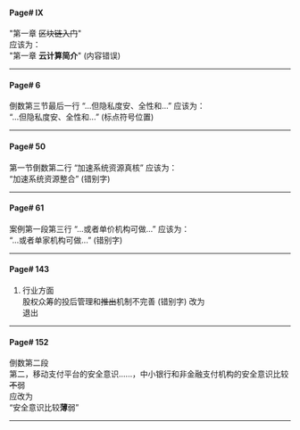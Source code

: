 #### Page# IX
 "第一章 ~~区块链入门~~"  
应该为：  
"第一章 **云计算简介**"  (内容错误)  
___  

#### Page# 6
倒数第三节最后一行
“...但隐私度安、全性和...”
应该为：  
“...但隐私度安、全性和...” (标点符号位置)
___  

#### Page# 50
第一节倒数第二行
“加速系统资源真核”
应该为：  
“加速系统资源整合” (错别字)
___  

#### Page# 61
案例第一段第三行
“...或者单价机构可做...”
应该为：  
“...或者单家机构可做...” (错别字)
___  

#### Page# 143
1. 行业方面  
股权众筹的投后管理和~~推出~~机制不完善 (错别字)
改为  
退出
___

#### Page# 152
倒数第二段  
第二，移动支付平台的安全意识......，中小银行和非金融支付机构的安全意识比较~~不~~弱  
应改为  
“安全意识比较**薄**弱”
___ 


